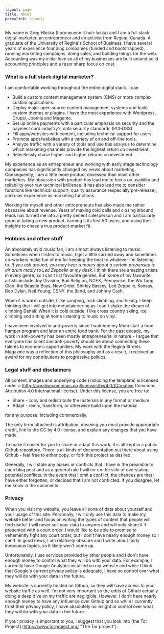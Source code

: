 ```yaml
---
layout: page
title: About
permalink: /about/
---
```


My name is Greg Hluska (I pronounce it huh-luska) and I am a full stack digital marketer, an entrepreneur and an activist  from Regina, Canada. A graduate of the University of Regina's School of Business, I have several years of experience founding companies (funded and bootstrapped), running marketing campaigns, doing sales, and building things for the web. Accounting was my initial love so all of my businesses are built around solid accounting principles and a razor sharp focus on cost.

### What is a full stack digital marketer?

I am comfortable working throughout the entire digital stack. I can:

* Build a custom content management system (CMS) or more complex custom applications.
* Deploy major open source content management systems and build custom themes or plugins. I have the most experience with Wordpress, Drupal, Joomla and Magento.
* Set up online payments with a particular emphasis on security and the payment card industry's data security standards (PCI-DSS).
* Fill apps/websites with content, including technical support for users.
* Promote apps/websites with a variety of on and off-line tools.
* Analyze traffic with a variety of tools and use this analysis to determine which marketing channels provide the highest return on investment.
* Relentlessly chase higher and higher returns on investment.
 
My experience as an entrepreneur and working with early stage technology companies has significantly changed my views about marketing. Consequently, I am a little more product obsessed than most other marketers. My obsession with product has lead me to focus on usability and reliability over raw technical brilliance. It has also lead me to consider functions like technical support, quality assurance (especially pre-release), and user experience as marketing functions.

Working for myself and other entrepreneurs has also made me rather obsessive about revenue. Years of making cold calls and closing inbound leads has turned me into a pretty decent salesperson and I am particularly good at taking a new product, earning it its first 50 users, and using their insights to chase a true product-market fit.

### Hobbies and other stuff

An absolutely avid music fan, I am almost always listening to music. Sometimes when I listen to music, I get a little carried away and sometimes co-workers make fun of me for keeping the beat to whatever I'm listening to. _If you ask around, you may hear rumours about a certain propensity to air drum madly to Led Zeppelin at my desk._ I think there are amazing artists in every genre, so I can't list favourite genres. But, some of my favourite artists include Joy Division, Bad Religion, NOFX, Pennywise, the Wu Tang Clan, the Beastie Boys, New Order, Shirley Bassey, Led Zeppelin, Kansas, Bob Dylan, Neil Young, CSNY, the Band, and Johnny Cash.

When it is warm outside, I like camping, rock climbing, and hiking. I keep thinking that I will get into mountaineering as I can't shake the dream of climbing Denali. When it is cold outside, I like cross country skiing, ice climbing and sitting at home listening to music on vinyl.

I have been involved in anti-poverty since I watched my Mom start a food hamper program and later an entire food bank. For the past decade, my work in anti-poverty has been mostly entrepreneurial in nature - I argue that everyone has talent and anti-poverty should be about connecting these talents to economic opportunities. My work with the Regina Streets Magazine was a reflection of this philosophy and as a result, I received an award for my contributions to progressive politics.

### Legal stuff and disclaimers

All content, images and underlying code (including the template) is licensed under a [http://creativecommons.org/licenses/by/4.0/](Creative Commons Attribution 4.0 International license). Under this license, you are free to:

* Share - copy and redistribute the materials in any format or medium
* Adapt - remix, transform, or otherwise build upon the material

for any purpose, including commercially.

The only term attached is attribution, meaning you must provide appropriate credit, link to the CC by 4.0 license, and explain any changes that you have made.

To make it easier for you to share or adapt this work, it is all kept in a public Github repository. There is all kinds of documentation out there about using Github - feel free to either copy, or fork this project as desired.

Generally, I will state any biases or conflicts that I have in the preamble to each blog post and as a general rule I will err on the side of overstating potential conflicts. In the event that I omit a conflict, the chances are that I have either forgotten, or decided that I am not conflicted. If you disagree, let me know in the comments.

### Privacy

When you visit my website, you leave all sorts of data about yourself and your usage of this site. Personally, I will only use this data to make my website better and focus on writing the types of content that people will find useful. I will never sell your data to anyone and will only share it if presented with a court order. I would like to be able to promise to vehemently fight any court order, but I don't have nearly enough money so I can't. In good news, I am relatively obscure and I write about fairly innocuous topics, so it likely won't come up.

Unfortunately, I use services provided by other people and I don't have enough money to control what they will do with your data. For example, I currently have Google Analytics installed on my website and while I think that Google's current privacy policy is adequate, I have no control over what they will do with your data in the future.

My website is currently hosted on Github, so they will have access to your website traffic as well. I'm not very important so the odds of Github actually doing a deep dive on my traffic are negligible. However, I don't have nearly enough money to have any influence over Github and so while I currently trust their privacy policy, I have absolutely no insight or control over what they will do with your data in the future.

If your privacy is important to you, I suggest that you look into [the Tor Project] (https://www.torproject.org/ "The Tor project").
